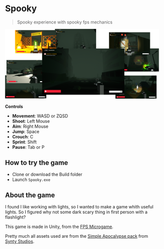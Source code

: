 # Spooky

> Spooky experience with spooky fps mechanics

![First Look](FirstLook.png)

**Controls**

- **Movement**: WASD or ZQSD
- **Shoot**: Left Mouse
- **Aim**: Right Mouse
- **Jump**: Space
- **Crouch**: C
- **Sprint**: Shift
- **Pause**: Tab or P

## How to try the game

- Clone or download the Build folder
- Launch `Spooky.exe`

## About the game

I found I like working with lights, so I wanted to make a game whith useful lights. So I figured why not some dark scary thing in first person with a flashlight?

This game is made in Unity, from the [FPS Microgame](https://learn.unity.com/project/fps-template "Unity details page").

Pretty much all assets used are from the [Simple Apocalypse pack](https://syntystore.com/collections/simple-series/products/simple-apocalypse-cartoon-assets "Stynty Store product page") from [Synty Studios](https://www.syntystudios.com/ "Synty Studios homepage").
